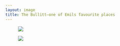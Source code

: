 ```yaml
---
layout: image
title: The Bullitt—one of Emils favourite places
---
```

<figure>
<img src="/img/IMG_2646.jpg" />
</figure>

<figure>
<img src="/img/IMG_2662.jpg" />
</figure>



